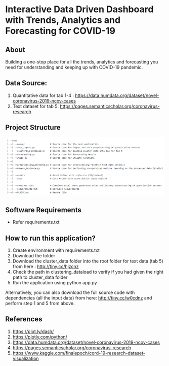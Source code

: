 # Interactive Data Driven Dashboard with  Trends, Analytics and Forecasting for COVID-19

## About
Building a one-stop place for all the trends, analytics and forecasting you need for understanding and keeping up with COVID-19 pandemic.  

## Data Source: 
1. Quantitative data for tab 1-4 : https://data.humdata.org/dataset/novel-coronavirus-2019-ncov-cases
1. Text dataset for tab 5: https://pages.semanticscholar.org/coronavirus-research

## Project Structure

![GitHub Logo](/assets/project.png)


## Software Requirements
- Refer requirements.txt

## How to run this application?

1. Create environment with requirements.txt
1. Download the folder
1. Download the cluster_data folder into the root folder for text data (tab 5) from here : http://tiny.cc/hjzcnz
1. Check the path in clustering_dataload to verify if you had given the right path to cluster_data folder
1. Run the application using python app.py

Alternatively, you can also download the full source code with dependencies (all the input data) from here: http://tiny.cc/w0cdnz and perform step 1 and 5 from above. 

## References
1. https://plot.ly/dash/
1. https://plotly.com/python/
1. https://data.humdata.org/dataset/novel-coronavirus-2019-ncov-cases
1. https://pages.semanticscholar.org/coronavirus-research
1. https://www.kaggle.com/finalepoch/cord-19-research-dataset-visualization

